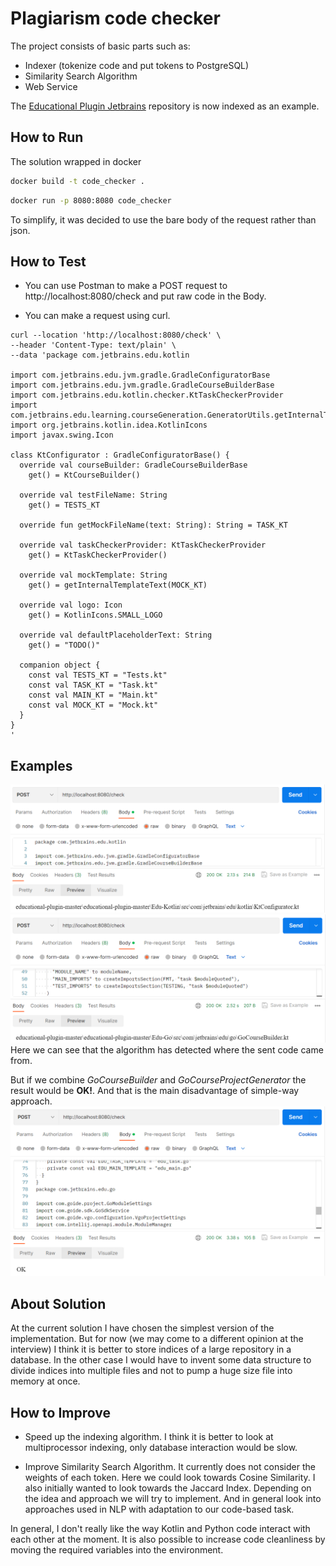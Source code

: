 # Plagiarism code checker

The project consists of basic parts such as:

- Indexer (tokenize code and put tokens to PostgreSQL)
- Similarity Search Algorithm
- Web Service

The [Educational Plugin Jetbrains](https://github.com/JetBrains/educational-plugin) repository is now indexed as an
example.

## How to Run

The solution wrapped in docker

```sh
docker build -t code_checker .
```

```sh
docker run -p 8080:8080 code_checker
```

To simplify, it was decided to use the bare body of the request rather than json.

## How to Test

- You can use Postman to make a POST request to http://localhost:8080/check and put raw code in the Body.


- You can make a request using curl.

```
curl --location 'http://localhost:8080/check' \
--header 'Content-Type: text/plain' \
--data 'package com.jetbrains.edu.kotlin

import com.jetbrains.edu.jvm.gradle.GradleConfiguratorBase
import com.jetbrains.edu.jvm.gradle.GradleCourseBuilderBase
import com.jetbrains.edu.kotlin.checker.KtTaskCheckerProvider
import com.jetbrains.edu.learning.courseGeneration.GeneratorUtils.getInternalTemplateText
import org.jetbrains.kotlin.idea.KotlinIcons
import javax.swing.Icon

class KtConfigurator : GradleConfiguratorBase() {
  override val courseBuilder: GradleCourseBuilderBase
    get() = KtCourseBuilder()

  override val testFileName: String
    get() = TESTS_KT

  override fun getMockFileName(text: String): String = TASK_KT

  override val taskCheckerProvider: KtTaskCheckerProvider
    get() = KtTaskCheckerProvider()

  override val mockTemplate: String
    get() = getInternalTemplateText(MOCK_KT)

  override val logo: Icon
    get() = KotlinIcons.SMALL_LOGO

  override val defaultPlaceholderText: String
    get() = "TODO()"

  companion object {
    const val TESTS_KT = "Tests.kt"
    const val TASK_KT = "Task.kt"
    const val MAIN_KT = "Main.kt"
    const val MOCK_KT = "Mock.kt"
  }
}
'
```

## Examples

![img.png](img/ktConfigurator.png)
![img.png](img/goCourseBuilder.png)
Here we can see that the algorithm has detected where the sent code came from.

But if we combine _GoCourseBuilder_ and _GoCourseProjectGenerator_ the result would be **OK!**. And that is the main
disadvantage of simple-way approach. 
![img.png](img/combination.png)

## About Solution

At the current solution I have chosen the simplest version of the implementation. But for now (we may come to a
different opinion at the interview) I think it is better to store indices of a large repository in a database.
In the other case I would have to invent some data structure to divide indices into multiple files and not to pump a
huge size file into memory at once.

## How to Improve

- Speed up the indexing algorithm. I think it is better to look at multiprocessor indexing, only database interaction
  would be slow.


- Improve Similarity Search Algorithm. It currently does not consider the weights of each token. Here we could look
  towards Cosine
  Similarity. I also initially wanted to look towards the Jaccard Index. Depending on the idea and approach we will try
  to implement. And in general look into approaches used in NLP with adaptation to our code-based task.

In general, I don't really like the way Kotlin and Python code interact with each other at the moment. It is also
possible to increase code cleanliness by moving the required variables into the environment. 